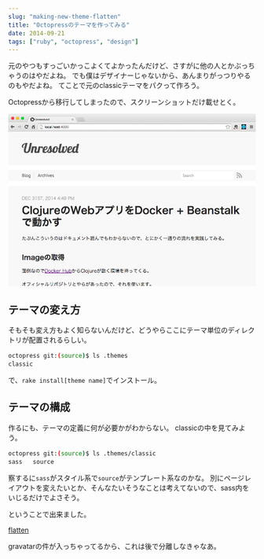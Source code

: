 ```yaml
---
slug: "making-new-theme-flatten"
title: "Octopressのテーマを作ってみる"
date: 2014-09-21
tags: ["ruby", "octopress", "design"]
---
```


元のやつもすっごいかっこよくてよかったんだけど、さすがに他の人とかぶっちゃうのはやだよね。
でも僕はデザイナーじゃないから、あんまりがっつりやるのもやだよね。
てことで元のclassicテーマをパクって作ろう。

Octopressから移行してしまったので、スクリーンショットだけ載せとく。

[<img src="/images/2014-09-21/flatten.png" class="image" alt="flatten">](/images/2014-09-21/flatten.png)

## テーマの変え方

そもそも変え方もよく知らないんだけど、どうやらここにテーマ単位のディレクトリが配置されるらしい。

``` sh
octopress git:(source)$ ls .themes
classic
```

で、`rake install[theme name]`でインストール。

## テーマの構成

作るにも、テーマの定義に何が必要かがわからない。
classicの中を見てみよう。

``` sh
octopress git:(source)$ ls .themes/classic
sass   source
```

察するに`sass`がスタイル系で`source`がテンプレート系なのかな。
別にページレイアウトを変えたいとか、そんなたいそうなことは考えてないので、sass内をいじるだけでよさそう。

ということで出来ました。

[flatten](https://github.com/dim0627/flatten)

gravatarの件が入っちゃってるから、これは後で分離しなきゃなあ。

